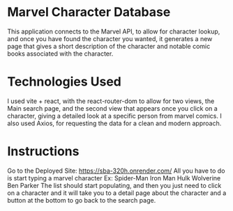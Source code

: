 # Marvel Character Database

This application connects to the Marvel API, to allow for character lookup, and once you have found the character you wanted, it generates a new page that gives a short description of the character and notable comic books associated with the character.

# Technologies Used

I used vite + react, with the react-router-dom to allow for two views, the Main search page, and the second view that appears once you click on a character, giving a detailed look at a specific person from marvel comics. I also used Axios, for requesting the data for a clean and modern approach.

# Instructions

Go to the Deployed Site: https://sba-320h.onrender.com/
All you have to do is start typing a marvel character
Ex:
Spider-Man
Iron Man
Hulk
Wolverine
Ben Parker
The list should start populating, and then you just need to click on a character and it will take you to a detail page about the character and a button at the bottom to go back to the search page.
